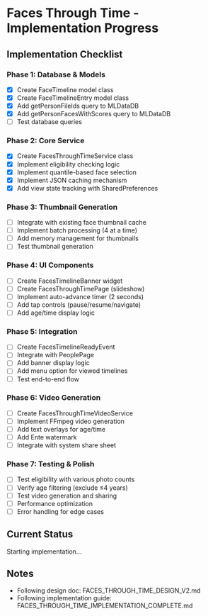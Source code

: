 # Faces Through Time - Implementation Progress

## Implementation Checklist

### Phase 1: Database & Models
- [x] Create FaceTimeline model class
- [x] Create FaceTimelineEntry model class
- [x] Add getPersonFileIds query to MLDataDB
- [x] Add getPersonFacesWithScores query to MLDataDB
- [ ] Test database queries

### Phase 2: Core Service
- [x] Create FacesThroughTimeService class
- [x] Implement eligibility checking logic
- [x] Implement quantile-based face selection
- [x] Implement JSON caching mechanism
- [x] Add view state tracking with SharedPreferences

### Phase 3: Thumbnail Generation
- [ ] Integrate with existing face thumbnail cache
- [ ] Implement batch processing (4 at a time)
- [ ] Add memory management for thumbnails
- [ ] Test thumbnail generation

### Phase 4: UI Components
- [ ] Create FacesTimelineBanner widget
- [ ] Create FacesThroughTimePage (slideshow)
- [ ] Implement auto-advance timer (2 seconds)
- [ ] Add tap controls (pause/resume/navigate)
- [ ] Add age/time display logic

### Phase 5: Integration
- [ ] Create FacesTimelineReadyEvent
- [ ] Integrate with PeoplePage
- [ ] Add banner display logic
- [ ] Add menu option for viewed timelines
- [ ] Test end-to-end flow

### Phase 6: Video Generation
- [ ] Create FacesThroughTimeVideoService
- [ ] Implement FFmpeg video generation
- [ ] Add text overlays for age/time
- [ ] Add Ente watermark
- [ ] Integrate with system share sheet

### Phase 7: Testing & Polish
- [ ] Test eligibility with various photo counts
- [ ] Verify age filtering (exclude ≤4 years)
- [ ] Test video generation and sharing
- [ ] Performance optimization
- [ ] Error handling for edge cases

## Current Status
Starting implementation...

## Notes
- Following design doc: FACES_THROUGH_TIME_DESIGN_V2.md
- Following implementation guide: FACES_THROUGH_TIME_IMPLEMENTATION_COMPLETE.md